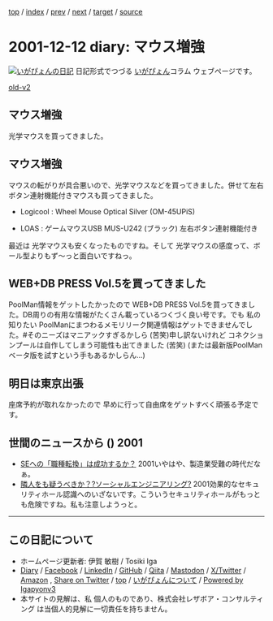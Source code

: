 [top](../index.html) 
 / [index](index.html) 
 / [prev](ig011211.html) 
 / [next](ig011218.html) 
 / [target](https://www.igapyon.jp/igapyon/diary/2001/ig011212.html) 
 / [source](https://github.com/igapyon/diary/blob/master/2001/ig011212.src.md) 

2001-12-12 diary: マウス増強
=====================================================================================================
[![いがぴょんの日記](https://www.igapyon.jp/igapyon/diary/images/iga202308_64.jpg "いがぴょん")](https://www.igapyon.jp/igapyon/diary/memo/memoigapyon.html) 日記形式でつづる [いがぴょん](https://www.igapyon.jp/igapyon/diary/memo/memoigapyon.html)コラム ウェブページです。

[old-v2](ig011212-orig.html)

## マウス増強

光学マウスを買ってきました。


## マウス増強

マウスの転がりが具合悪いので、光学マウスなどを買ってきました。併せて左右ボタン連射機能付きマウスも買ってきました。

* Logicool : Wheel Mouse Optical Silver (OM-45UPiS)
  
* LOAS : ゲームマウスUSB MUS-U242 (ブラック) 左右ボタン連射機能付き

最近は 光学マウスも安くなったものですね。そして 光学マウスの感度って、ボール型よりもず～っと面白いですねっ。

## WEB+DB PRESS Vol.5を買ってきました

PoolMan情報をゲットしたかったので WEB+DB PRESS Vol.5を買ってきました。DB周りの有用な情報がたくさん載っているつくづく良い号です。でも 私の知りたい PoolManにまつわるメモリリーク関連情報はゲットできませんでした。#そのニーズはマニアックすぎるかしら (苦笑)申し訳ないけれど コネクションプールは自作してしまう可能性も出てきました (苦笑) (または最新版PoolManベータ版を試すという手もあるかしらん…)

## 明日は東京出張

座席予約が取れなかったので 早めに行って自由席をゲットすべく頑張る予定です。

## 世間のニュースから () 2001

* [SEへの「職種転換」は成功するか？](http://itpro.nikkeibp.co.jp/free/ITPro/OPINION/20011207/1/)  2001いやはや、製造業受難の時代だなぁ。
* [隣人をも疑うべきか？?ソーシャルエンジニアリング?](http://www.atmarkit.co.jp/fsecurity/column/se02/sec01.html)  2001効果的なセキュリティホール認識へのいざないです。こういうセキュリティホールがもっとも危険ですね。私も注意しようっと。


----------------------------------------------------------------------------------------------------

## この日記について

* ホームページ更新者: 伊賀 敏樹 / Tosiki Iga
* [Diary](https://www.igapyon.jp/igapyon/diary/) / [Facebook](https://www.facebook.com/igapyon) / [LinkedIn](https://www.linkedin.com/in/toshikiiga) / [GitHub](https://github.com/igapyon) / [Qiita](https://qiita.com/igapyon) / [Mastodon](https://social.vivaldi.net/@igapyon) / [X/Twitter](https://twitter.com/ToshikiIga) / [Amazon](https://www.amazon.co.jp/%E4%BC%8A%E8%B3%80-%E6%95%8F%E6%A8%B9/e/B004LTQWCQ) ,
[Share on Twitter](https://twitter.com/intent/tweet?hashtags=igapyon%2Cdiary%2C%E3%81%84%E3%81%8C%E3%81%B4%E3%82%87%E3%82%93&text=%E3%83%9E%E3%82%A6%E3%82%B9%E5%A2%97%E5%BC%B7&url=https%3A%2F%2Fwww.igapyon.jp%2Figapyon%2Fdiary%2F2001%2Fig011212.html) / [top](../index.html) / [いがぴょんについて](https://www.igapyon.jp/igapyon/diary/memo/memoigapyon.html) / [Powered by Igapyonv3](https://github.com/igapyon/igapyonv3)
* 本サイトの見解は、私 個人のものであり、株式会社レザボア・コンサルティング は当個人的見解に一切責任を持ちません。 
